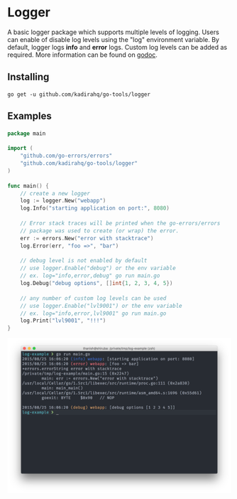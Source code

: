 # Logger

A basic logger package which supports multiple levels of logging. Users can enable of disable log levels using the "log" environment variable. By default, logger logs **info** and **error** logs. Custom log levels can be added as required. More information can be found on [godoc](http://godoc.org/github.com/kadirahq/go-tools/logger).


## Installing

``` shell
go get -u github.com/kadirahq/go-tools/logger
```

## Examples

``` go
package main

import (
	"github.com/go-errors/errors"
	"github.com/kadirahq/go-tools/logger"
)

func main() {
	// create a new logger
	log := logger.New("webapp")
	log.Info("starting application on port:", 8080)

	// Error stack traces will be printed when the go-errors/errors
	// package was used to create (or wrap) the error.
	err := errors.New("error with stacktrace")
	log.Error(err, "foo =>", "bar")

	// debug level is not enabled by default
	// use logger.Enable("debug") or the env variable
	// ex. log="info,error,debug" go run main.go
	log.Debug("debug options", []int{1, 2, 3, 4, 5})

	// any number of custom log levels can be used
	// use logger.Enable("lvl9001") or the env variable
	// ex. log="info,error,lvl9001" go run main.go
	log.Print("lvl9001", "!!!")
}
```

![Example output](https://raw.githubusercontent.com/kadirahq/go-tools/master/logger/assets/logger-example.png)

